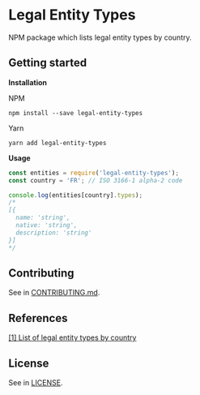 # Legal Entity Types

NPM package which lists legal entity types by country.

## Getting started

**Installation**

NPM

```
npm install --save legal-entity-types
```

Yarn

```
yarn add legal-entity-types
```

**Usage**

```javascript
const entities = require('legal-entity-types');
const country = 'FR'; // ISO 3166-1 alpha-2 code

console.log(entities[country].types);
/*
[{
  name: 'string',
  native: 'string',
  description: 'string'
}]
*/
```

## Contributing

See in [CONTRIBUTING.md](CONTRIBUTING.md).

## References

[[1] List of legal entity types by country](https://en.wikipedia.org/wiki/List_of_legal_entity_types_by_country)

## License

See in [LICENSE](LICENSE).
